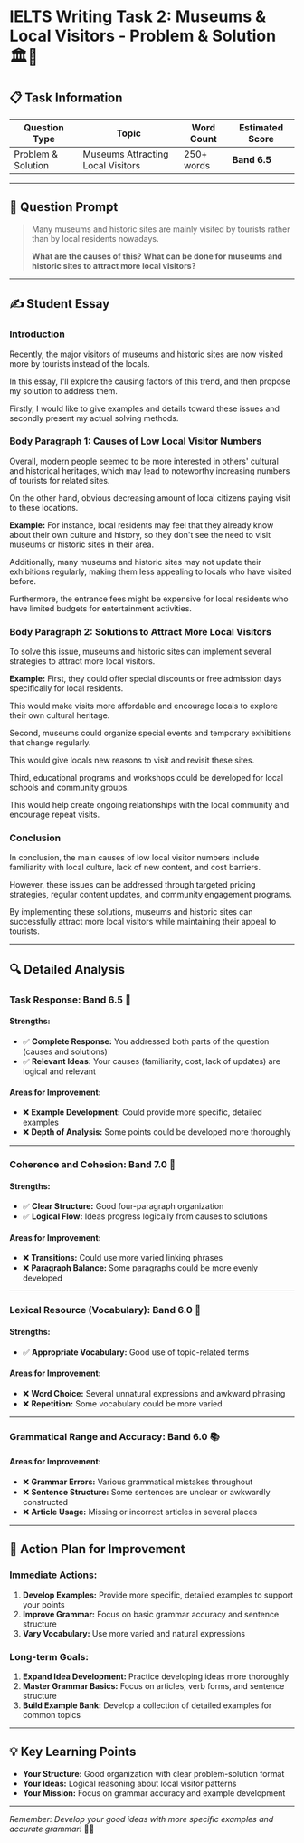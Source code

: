 # IELTS Writing Task 2: Museums & Local Visitors - Problem & Solution 🏛️👥

## 📋 **Task Information**

| **Question Type** | **Topic** | **Word Count** | **Estimated Score** |
|-------------------|-----------|----------------|---------------------|
| Problem & Solution | Museums Attracting Local Visitors | 250+ words | **Band 6.5** |

---

## 🎯 **Question Prompt**

> Many museums and historic sites are mainly visited by tourists rather than by local residents nowadays. 
> 
> **What are the causes of this? What can be done for museums and historic sites to attract more local visitors?**

---

## ✍️ **Student Essay**

### **Introduction**
Recently, the major visitors of museums and historic sites are now visited more by tourists instead of the locals.

In this essay, I'll explore the causing factors of this trend, and then propose my solution to address them.

Firstly, I would like to give examples and details toward these issues and secondly present my actual solving methods.

### **Body Paragraph 1: Causes of Low Local Visitor Numbers**
Overall, modern people seemed to be more interested in others' cultural and historical heritages, which may lead to noteworthy increasing numbers of tourists for related sites.

On the other hand, obvious decreasing amount of local citizens paying visit to these locations.

**Example:** For instance, local residents may feel that they already know about their own culture and history, so they don't see the need to visit museums or historic sites in their area.

Additionally, many museums and historic sites may not update their exhibitions regularly, making them less appealing to locals who have visited before.

Furthermore, the entrance fees might be expensive for local residents who have limited budgets for entertainment activities.

### **Body Paragraph 2: Solutions to Attract More Local Visitors**
To solve this issue, museums and historic sites can implement several strategies to attract more local visitors.

**Example:** First, they could offer special discounts or free admission days specifically for local residents.

This would make visits more affordable and encourage locals to explore their own cultural heritage.

Second, museums could organize special events and temporary exhibitions that change regularly.

This would give locals new reasons to visit and revisit these sites.

Third, educational programs and workshops could be developed for local schools and community groups.

This would help create ongoing relationships with the local community and encourage repeat visits.

### **Conclusion**
In conclusion, the main causes of low local visitor numbers include familiarity with local culture, lack of new content, and cost barriers.

However, these issues can be addressed through targeted pricing strategies, regular content updates, and community engagement programs.

By implementing these solutions, museums and historic sites can successfully attract more local visitors while maintaining their appeal to tourists.

---

## 🔍 **Detailed Analysis**

### **Task Response: Band 6.5** 🎯

#### **Strengths:**
- ✅ **Complete Response:** You addressed both parts of the question (causes and solutions)
- ✅ **Relevant Ideas:** Your causes (familiarity, cost, lack of updates) are logical and relevant

#### **Areas for Improvement:**
- ❌ **Example Development:** Could provide more specific, detailed examples
- ❌ **Depth of Analysis:** Some points could be developed more thoroughly

---

### **Coherence and Cohesion: Band 7.0** 🔗

#### **Strengths:**
- ✅ **Clear Structure:** Good four-paragraph organization
- ✅ **Logical Flow:** Ideas progress logically from causes to solutions

#### **Areas for Improvement:**
- ❌ **Transitions:** Could use more varied linking phrases
- ❌ **Paragraph Balance:** Some paragraphs could be more evenly developed

---

### **Lexical Resource (Vocabulary): Band 6.0** 💬

#### **Strengths:**
- ✅ **Appropriate Vocabulary:** Good use of topic-related terms

#### **Areas for Improvement:**
- ❌ **Word Choice:** Several unnatural expressions and awkward phrasing
- ❌ **Repetition:** Some vocabulary could be more varied

---

### **Grammatical Range and Accuracy: Band 6.0** 📚

#### **Areas for Improvement:**
- ❌ **Grammar Errors:** Various grammatical mistakes throughout
- ❌ **Sentence Structure:** Some sentences are unclear or awkwardly constructed
- ❌ **Article Usage:** Missing or incorrect articles in several places

---

## 🚀 **Action Plan for Improvement**

### **Immediate Actions:**
1. **Develop Examples:** Provide more specific, detailed examples to support your points
2. **Improve Grammar:** Focus on basic grammar accuracy and sentence structure
3. **Vary Vocabulary:** Use more varied and natural expressions

### **Long-term Goals:**
1. **Expand Idea Development:** Practice developing ideas more thoroughly
2. **Master Grammar Basics:** Focus on articles, verb forms, and sentence structure
3. **Build Example Bank:** Develop a collection of detailed examples for common topics

---

## 💡 **Key Learning Points**

- **Your Structure:** Good organization with clear problem-solution format
- **Your Ideas:** Logical reasoning about local visitor patterns
- **Your Mission:** Focus on grammar accuracy and example development

---

*Remember: Develop your good ideas with more specific examples and accurate grammar!* 🚀✨